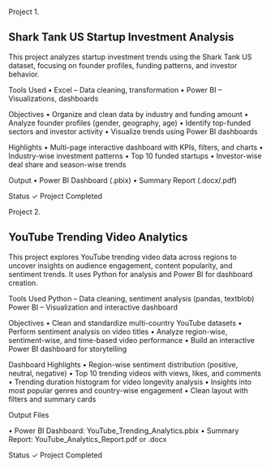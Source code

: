 Project 1. 
## Shark Tank US Startup Investment Analysis ##

This project analyzes startup investment trends using the Shark Tank US dataset, focusing on founder profiles, funding patterns, and investor behavior.

Tools Used
• Excel – Data cleaning, transformation
• Power BI – Visualizations, dashboards

Objectives
• Organize and clean data by industry and funding amount
• Analyze founder profiles (gender, geography, age)
• Identify top-funded sectors and investor activity
• Visualize trends using Power BI dashboards

Highlights
• Multi-page interactive dashboard with KPIs, filters, and charts
• Industry-wise investment patterns
• Top 10 funded startups
• Investor-wise deal share and season-wise trends

Output
• Power BI Dashboard (.pbix)
• Summary Report (.docx/.pdf)

Status
✓ Project Completed


Project 2.

## YouTube Trending Video Analytics ##

This project explores YouTube trending video data across regions to uncover insights on audience engagement, content popularity, and sentiment trends. It uses Python for analysis and Power BI for dashboard creation.

Tools Used
Python – Data cleaning, sentiment analysis (pandas, textblob)
Power BI – Visualization and interactive dashboard

Objectives
• Clean and standardize multi-country YouTube datasets
• Perform sentiment analysis on video titles
• Analyze region-wise, sentiment-wise, and time-based video performance
• Build an interactive Power BI dashboard for storytelling

Dashboard Highlights
• Region-wise sentiment distribution (positive, neutral, negative)
• Top 10 trending videos with views, likes, and comments
• Trending duration histogram for video longevity analysis
• Insights into most popular genres and country-wise engagement
• Clean layout with filters and summary cards

Output Files

• Power BI Dashboard: YouTube_Trending_Analytics.pbix
• Summary Report: YouTube_Analytics_Report.pdf or .docx

Status
✓ Project Completed
